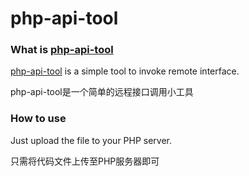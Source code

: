 # php-api-tool
### What is [php-api-tool](https://github.com/bgcolor/php-api-tool)

[php-api-tool](https://github.com/bgcolor/php-api-tool) is a simple tool to invoke remote interface.

php-api-tool是一个简单的远程接口调用小工具

### How to use

Just upload the file to your PHP server.

只需将代码文件上传至PHP服务器即可
